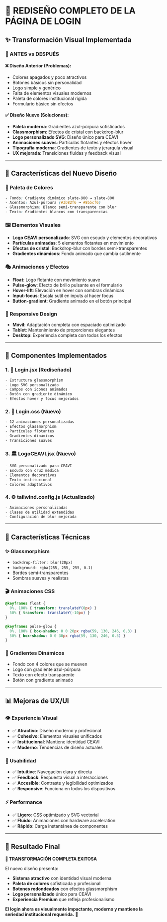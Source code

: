 # 🎨 REDISEÑO COMPLETO DE LA PÁGINA DE LOGIN

## ✨ Transformación Visual Implementada

### 🔄 ANTES vs DESPUÉS

#### ❌ Diseño Anterior (Problemas):
- Colores apagados y poco atractivos
- Botones básicos sin personalidad
- Logo simple y genérico
- Falta de elementos visuales modernos
- Paleta de colores institucional rígida
- Formulario básico sin efectos

#### ✅ Diseño Nuevo (Soluciones):
- **Paleta moderna**: Gradientes azul-púrpura sofisticados
- **Glassmorphism**: Efectos de cristal con backdrop-blur
- **Logo personalizado SVG**: Diseño único para CEAVI
- **Animaciones suaves**: Partículas flotantes y efectos hover
- **Tipografía moderna**: Gradientes de texto y jerarquía visual
- **UX mejorada**: Transiciones fluidas y feedback visual

---

## 🎨 Características del Nuevo Diseño

### 🌈 Paleta de Colores
```css
- Fondo: Gradiente dinámico slate-900 → slate-800
- Acentos: Azul-púrpura (#3b82f6 → #8b5cf6)
- Glassmorphism: Blanco semi-transparente con blur
- Texto: Gradientes blancos con transparencias
```

### 🖼️ Elementos Visuales
- **Logo CEAVI personalizado**: SVG con escudo y elementos decorativos
- **Partículas animadas**: 5 elementos flotantes en movimiento
- **Efectos de cristal**: Backdrop-blur con bordes semi-transparentes
- **Gradientes dinámicos**: Fondo animado que cambia sutilmente

### 🎭 Animaciones y Efectos
- **Float**: Logo flotante con movimiento suave
- **Pulse-glow**: Efecto de brillo pulsante en el formulario
- **Hover-lift**: Elevación en hover con sombras dinámicas
- **Input-focus**: Escala sutil en inputs al hacer focus
- **Button-gradient**: Gradiente animado en el botón principal

### 📱 Responsive Design
- **Móvil**: Adaptación completa con espaciado optimizado
- **Tablet**: Mantenimiento de proporciones elegantes
- **Desktop**: Experiencia completa con todos los efectos

---

## 🔧 Componentes Implementados

### 1. 📁 **Login.jsx** (Rediseñado)
```jsx
- Estructura glassmorphism
- Logo SVG personalizado
- Campos con iconos animados
- Botón con gradiente dinámico
- Efectos hover y focus mejorados
```

### 2. 🎨 **Login.css** (Nuevo)
```css
- 12 animaciones personalizadas
- Efectos glassmorphism
- Partículas flotantes
- Gradientes dinámicos
- Transiciones suaves
```

### 3. 🏛️ **LogoCEAVI.jsx** (Nuevo)
```jsx
- SVG personalizado para CEAVI
- Escudo con cruz médica
- Elementos decorativos
- Texto institucional
- Colores adaptativos
```

### 4. ⚙️ **tailwind.config.js** (Actualizado)
```javascript
- Animaciones personalizadas
- Clases de utilidad extendidas
- Configuración de blur mejorada
```

---

## 🚀 Características Técnicas

### ✨ **Glassmorphism**
- `backdrop-filter: blur(20px)`
- `background: rgba(255, 255, 255, 0.1)`
- Bordes semi-transparentes
- Sombras suaves y realistas

### 🎬 **Animaciones CSS**
```css
@keyframes float {
  0%, 100% { transform: translateY(0px) }
  50% { transform: translateY(-10px) }
}

@keyframes pulse-glow {
  0%, 100% { box-shadow: 0 0 20px rgba(59, 130, 246, 0.3) }
  50% { box-shadow: 0 0 30px rgba(59, 130, 246, 0.5) }
}
```

### 🌈 **Gradientes Dinámicos**
- Fondo con 4 colores que se mueven
- Logo con gradiente azul-púrpura
- Texto con efecto transparente
- Botón con gradiente animado

---

## 📊 Mejoras de UX/UI

### 👁️ **Experiencia Visual**
- ✅ **Atractivo**: Diseño moderno y profesional
- ✅ **Cohesivo**: Elementos visuales unificados
- ✅ **Institucional**: Mantiene identidad CEAVI
- ✅ **Moderno**: Tendencias de diseño actuales

### 🎯 **Usabilidad**
- ✅ **Intuitive**: Navegación clara y directa
- ✅ **Feedback**: Respuesta visual a interacciones
- ✅ **Accesible**: Contraste y legibilidad optimizados
- ✅ **Responsive**: Funciona en todos los dispositivos

### ⚡ **Performance**
- ✅ **Ligero**: CSS optimizado y SVG vectorial
- ✅ **Fluido**: Animaciones con hardware acceleration
- ✅ **Rápido**: Carga instantánea de componentes

---

## 🎯 Resultado Final

**🌟 TRANSFORMACIÓN COMPLETA EXITOSA**

El nuevo diseño presenta:
- **Sistema atractivo** con identidad visual moderna
- **Paleta de colores** sofisticada y profesional
- **Botones redondeados** con efectos glassmorphism
- **Logo personalizado** único para CEAVI
- **Experiencia Premium** que refleja profesionalismo

**El login ahora es visualmente impactante, moderno y mantiene la seriedad institucional requerida.** 🚀
